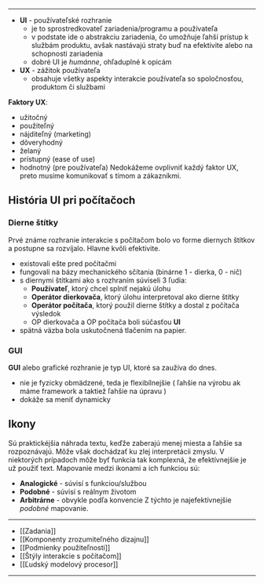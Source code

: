 *****************
- **UI** - používateľské rozhranie
	- je to sprostredkovateľ zariadenia/programu a používateľa
	- v podstate ide o abstrakciu zariadenia, čo umožňuje ľahší prístup k službám produktu, avšak nastávajú straty buď na efektivite alebo na schopnosti zariadenia
	- dobré UI je *humánne*, ohľaduplné k opicám
- **UX** - zážitok používateľa
	- obsahuje všetky aspekty interakcie používateľa so spoločnosťou, produktom či službami

**Faktory UX**:
- užitočný
- použiteľný
- nájditeľný (marketing)
- dôveryhodný
- želaný
- prístupný (ease of use)
- hodnotný (pre používateľa)
Nedokážeme ovplivniť každý faktor UX, preto musíme komunikovať s tímom a zákazníkmi.

## História UI pri počítačoch

### Dierne štítky
Prvé známe rozhranie interakcie s počítačom bolo vo forme diernych štítkov a postupne sa rozvíjalo. Hlavne kvôli efektivite.
- existovali ešte pred počítačmi
- fungovali na bázy mechanického sčítania (binárne 1 - dierka, 0 - nič)
- s diernymi štítkami ako s rozhraním súviseli 3 ľudia:
	- **Používateľ**, ktorý chcel splniť nejakú úlohu
	- **Operátor dierkovača**, ktorý úlohu interpretoval ako dierne štítky
	- **Operátor počítača**, ktorý použil dierne štítky a dostal z počítača výsledok
	- OP dierkovača a OP počítača boli súčasťou **UI**
- spätná väzba bola uskutočnená tlačením na papier.
### GUI
**GUI** alebo grafické rozhranie je typ UI, ktoré sa zaužíva do dnes.
- nie je fyzicky obmädzené, teda je flexibílnejšie ( ľahšie na výrobu ak máme framework a taktiež ľahšie na úpravu )
- dokáže sa meniť dynamicky

## Ikony
Sú praktickéjšia náhrada textu, keďže zaberajú menej miesta a ľahšie sa rozpoznávajú.
Môže však dochádzať ku zlej interpretácii zmyslu. V niektorých prípadoch môže byť funkcia tak komplexná, že efektívnejšie je už použiť text.
Mapovanie medzi ikonami a ich funkciou sú:
- **Analogické** - súvisí s funkciou/službou
- **Podobné** - súvisí s reálnym životom
- **Arbitrárne** - obvykle podľa konvencie
Z týchto je najefektívnejšie *podobné* mapovanie.

---
- [[Zadania]]
- [[Komponenty zrozumiteľného dizajnu]]
- [[Podmienky použiteľnosti]]
- [[Štýly interakcie s počítačom]]
- [[Ľudský modelový procesor]]
---